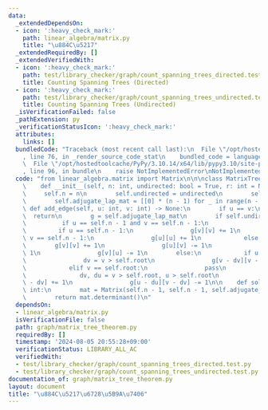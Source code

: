 ```yaml
---
data:
  _extendedDependsOn:
  - icon: ':heavy_check_mark:'
    path: linear_algebra/matrix.py
    title: "\u884C\u5217"
  _extendedRequiredBy: []
  _extendedVerifiedWith:
  - icon: ':heavy_check_mark:'
    path: test/library_checker/graph/count_spanning_trees_directed.test.py
    title: Counting Spanning Trees (Directed)
  - icon: ':heavy_check_mark:'
    path: test/library_checker/graph/count_spanning_trees_undirected.test.py
    title: Counting Spanning Trees (Undirected)
  _isVerificationFailed: false
  _pathExtension: py
  _verificationStatusIcon: ':heavy_check_mark:'
  attributes:
    links: []
  bundledCode: "Traceback (most recent call last):\n  File \"/opt/hostedtoolcache/PyPy/3.10.14/x64/lib/pypy3.10/site-packages/onlinejudge_verify/documentation/build.py\"\
    , line 76, in _render_source_code_stat\n    bundled_code = language.bundle(\n\
    \  File \"/opt/hostedtoolcache/PyPy/3.10.14/x64/lib/pypy3.10/site-packages/onlinejudge_verify/languages/python.py\"\
    , line 96, in bundle\n    raise NotImplementedError\nNotImplementedError\n"
  code: "from linear_algebra.matrix import Matrix\n\n\nclass MatrixTreeTheorem:\n\
    \    def __init__(self, n: int, undirected: bool = True, r: int = None):\n   \
    \     self.n = n\n        self.undirected = undirected\n        self.root = r\n\
    \        self.adjugate_lap_mat = [[0] * (n - 1) for _ in range(n - 1)]\n\n   \
    \ def add_edge(self, u: int, v: int) -> None:\n        if u == v:\n          \
    \  return\n        g = self.adjugate_lap_mat\n        if self.undirected:\n  \
    \          if u == self.n - 1 and v == self.n - 1:\n                pass\n   \
    \         if u == self.n - 1:\n                g[v][v] += 1\n            elif\
    \ v == self.n - 1:\n                g[u][u] += 1\n            else:\n        \
    \        g[v][v] += 1\n                g[u][v] -= 1\n                g[u][u] +=\
    \ 1\n                g[v][u] -= 1\n        else:\n            if u == self.root:\n\
    \                dv = v > self.root\n                g[v - dv][v - dv] += 1\n\
    \            elif v == self.root:\n                pass\n            else:\n \
    \               dv, du = v > self.root, u > self.root\n                g[v - dv][v\
    \ - dv] += 1\n                g[u - du][v - dv] -= 1\n\n    def solve(self) ->\
    \ int:\n        mat = Matrix(self.n - 1, self.n - 1, self.adjugate_lap_mat)\n\
    \        return mat.determinant()\n"
  dependsOn:
  - linear_algebra/matrix.py
  isVerificationFile: false
  path: graph/matrix_tree_theorem.py
  requiredBy: []
  timestamp: '2024-08-05 20:55:28+09:00'
  verificationStatus: LIBRARY_ALL_AC
  verifiedWith:
  - test/library_checker/graph/count_spanning_trees_directed.test.py
  - test/library_checker/graph/count_spanning_trees_undirected.test.py
documentation_of: graph/matrix_tree_theorem.py
layout: document
title: "\u884C\u5217\u6728\u5B9A\u7406"
---
```


